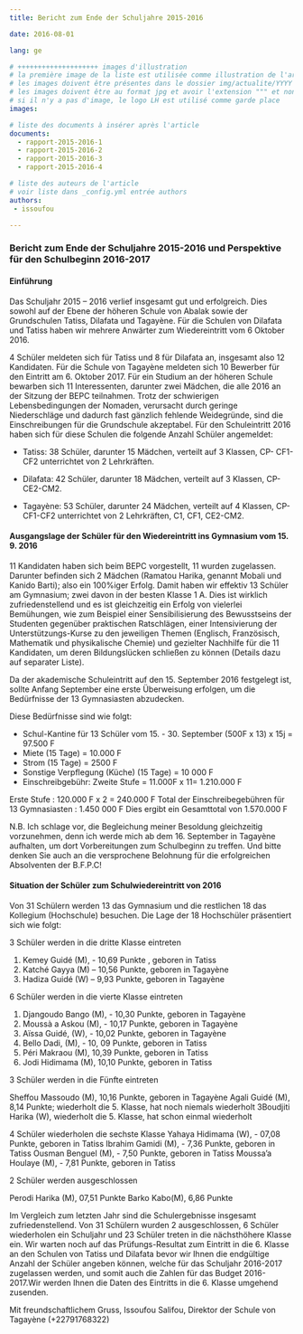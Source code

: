 ```yaml
---
title: Bericht zum Ende der Schuljahre 2015-2016

date: 2016-08-01

lang: ge

# ++++++++++++++++++++ images d'illustration
# la première image de la liste est utilisée comme illustration de l'article dans les pages de listing.
# les images doivent être présentes dans le dossier img/actualite/YYYY où YYYY représente l'année (ex : 2009 )
# les images doivent être au format jpg et avoir l'extension """ et non pas ".jpeg" ou ".JPEG"
# si il n'y a pas d'image, le logo LH est utilisé comme garde place
images:

# liste des documents à insérer après l'article
documents:
  - rapport-2015-2016-1
  - rapport-2015-2016-2
  - rapport-2015-2016-3
  - rapport-2015-2016-4

# liste des auteurs de l'article
# voir liste dans _config.yml entrée authors
authors:
 - issoufou

---
```


### Bericht zum Ende der Schuljahre 2015-2016 und Perspektive für den Schulbeginn 2016-2017

#### Einführung

Das Schuljahr 2015 – 2016 verlief insgesamt gut und erfolgreich. Dies sowohl auf der Ebene der höheren Schule von Abalak sowie der Grundschulen Tatiss, Dilafata und Tagayène. Für die Schulen von Dilafata und Tatiss haben wir mehrere Anwärter zum Wiedereintritt vom 6 Oktober 2016.

4 Schüler meldeten sich für Tatiss und 8 für Dilafata an, insgesamt also
12 Kandidaten.
Für die Schule von Tagayène meldeten sich 10 Bewerber für den Eintritt
am 6. Oktober 2017. Für ein Studium an der höheren Schule bewarben
sich 11 Interessenten, darunter zwei Mädchen, die alle 2016 an der
Sitzung der BEPC teilnahmen.
Trotz der schwierigen Lebensbedingungen der Nomaden, verursacht
durch geringe Niederschläge und dadurch fast gänzlich fehlende
Weidegründe, sind die Einschreibungen für die Grundschule akzeptabel.
Für den Schuleintritt 2016 haben sich für diese Schulen die folgende
Anzahl Schüler angemeldet:

- Tatiss: 38 Schüler, darunter 15 Mädchen, verteilt auf 3 Klassen, CP-
CF1-CF2 unterrichtet von 2 Lehrkräften.

- Dilafata: 42 Schüler, darunter 18 Mädchen, verteilt auf 3 Klassen, CP-
CE2-CM2.

- Tagayène: 53 Schüler, darunter 24 Mädchen, verteilt auf 4 Klassen, CP-
CF1-CF2 unterrichtet von 2 Lehrkräften, C1, CF1, CE2-CM2.

#### Ausgangslage der Schüler für den Wiedereintritt ins Gymnasium vom 15. 9. 2016

11 Kandidaten haben sich beim BEPC vorgestellt, 11 wurden zugelassen. Darunter befinden sich 2 Mädchen (Ramatou Harika, genannt Mobali und Kanido Barti); also ein 100%iger Erfolg. Damit haben wir effektiv 13 Schüler am Gymnasium; zwei davon in der besten Klasse 1 A. Dies ist wirklich zufriedenstellend und es ist gleichzeitig ein Erfolg von vielerlei Bemühungen, wie zum Beispiel einer Sensibilisierung des Bewusstseins der Studenten gegenüber praktischen Ratschlägen, einer Intensivierung der Unterstützungs-Kurse zu den jeweiligen Themen (Englisch, Französisch, Mathematik und physikalische Chemie) und gezielter Nachhilfe für die 11 Kandidaten, um deren Bildungslücken schließen zu können (Details dazu auf separater Liste).

Da der akademische Schuleintritt auf den 15. September 2016 festgelegt ist, sollte Anfang September eine erste Überweisung erfolgen, um die Bedürfnisse der 13 Gymnasiasten abzudecken.

Diese Bedürfnisse sind wie folgt:

- Schul-Kantine für 13 Schüler vom 15. - 30. September (500F x 13) x 15j = 97.500 F
- Miete (15 Tage) = 10.000 F
- Strom (15 Tage) = 2500 F
- Sonstige Verpflegung (Küche) (15 Tage) = 10 000 F
- Einschreibgebühr: Zweite Stufe = 11.000F x 11= 1.210.000 F

Erste Stufe : 120.000 F x 2 = 240.000 F
Total der Einschreibegebühren für 13 Gymnasiasten : 1.450 000 F
Dies ergibt ein Gesamttotal von 1.570.000 F

N.B. Ich schlage vor, die Begleichung meiner Besoldung gleichzeitig vorzunehmen, denn ich werde mich ab dem 16. September in Tagayène aufhalten, um dort Vorbereitungen zum Schulbeginn zu treffen.
Und bitte denken Sie auch an die versprochene Belohnung für die erfolgreichen Absolventen der B.F.P.C!

#### Situation der Schüler zum Schulwiedereintritt von 2016

Von 31 Schülern werden 13 das Gymnasium und die restlichen 18 das Kollegium (Hochschule) besuchen. Die Lage der 18 Hochschüler präsentiert sich wie folgt:

3 Schüler werden in die dritte Klasse eintreten

1. Kemey Guidé (M), - 10,69 Punkte , geboren in Tatiss
2. Katché Gayya (M) – 10,56 Punkte, geboren in Tagayène
3. Hadiza Guidé (W) – 9,93 Punkte, geboren in Tagayène

6 Schüler werden in die vierte Klasse eintreten

1. Djangoudo Bango (M), - 10,30 Punkte, geboren in Tagayène
2. Moussà a Askou (M), - 10,17 Punkte, geboren in Tagayène
3. Aïssa Guidé, (W), - 10,02 Punkte, geboren in Tagayène
4. Bello Dadi, (M), - 10, 09 Punkte, geboren in Tatiss
5. Péri Makraou (M), 10,39 Punkte, geboren in Tatiss
6. Jodi Hidimama (M), 10,10 Punkte, geboren in Tatiss

3 Schüler werden in die Fünfte eintreten

Sheffou Massoudo (M), 10,16 Punkte, geboren in Tagayène
Agali Guidé (M), 8,14 Punkte; wiederholt die 5. Klasse, hat noch niemals wiederholt
3Boudjiti Harika (W), wiederholt die 5. Klasse, hat schon einmal wiederholt

4 Schüler wiederholen die sechste Klasse
Yahaya Hidimama (W), - 07,08 Punkte, geboren in Tatiss
Ibrahim Gamidi (M), - 7,36 Punkte, geboren in Tatiss
Ousman Benguel (M), - 7,50 Punkte, geboren in Tatiss
Moussa’a Houlaye (M), - 7,81 Punkte, geboren in Tatiss

2 Schüler werden ausgeschlossen

Perodi Harika (M), 07,51 Punkte
Barko Kabo(M), 6,86 Punkte

Im Vergleich zum letzten Jahr sind die Schulergebnisse insgesamt zufriedenstellend. Von 31 Schülern wurden 2 ausgeschlossen, 6 Schüler wiederholen ein Schuljahr und 23 Schüler treten in die nächsthöhere Klasse ein. Wir warten noch auf das Prüfungs-Resultat zum Eintritt in die 6. Klasse an den Schulen von Tatiss und Dilafata bevor wir Ihnen die endgültige Anzahl der Schüler angeben können, welche für das Schuljahr 2016-2017 zugelassen werden, und somit auch die Zahlen für das Budget 2016-2017.Wir werden Ihnen die Daten des Eintritts in die 6. Klasse umgehend zusenden.

Mit freundschaftlichem Gruss, Issoufou Salifou, Direktor der Schule von Tagayène (+22791768322)
